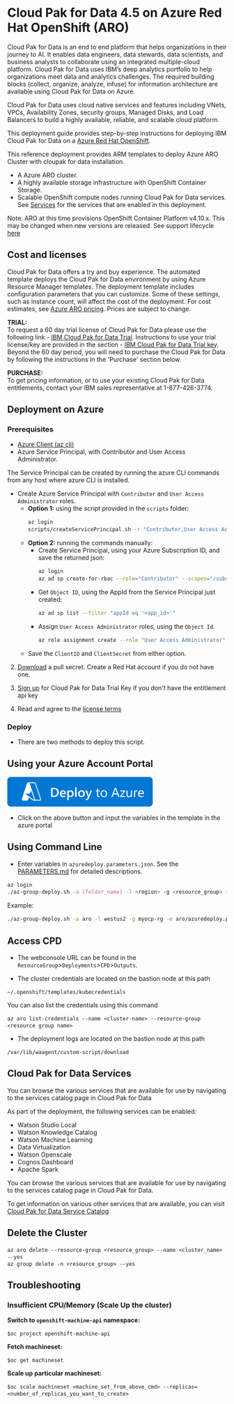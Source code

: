 # Cloud Pak for Data 4.5 on Azure Red Hat OpenShift (ARO)

Cloud Pak for Data is an end to end platform that helps organizations in their journey to AI. It enables data engineers, data stewards, data scientists, and business analysts to collaborate using an integrated multiple-cloud platform.
Cloud Pak for Data uses IBM’s deep analytics portfolio to help organizations meet data and analytics challenges. The required building blocks (collect, organize, analyze, infuse) for information architecture are available using Cloud Pak for Data on Azure.

Cloud Pak for Data uses cloud native services and features including VNets, VPCs, Availability Zones, security groups, Managed Disks, and Load Balancers to build a highly available, reliable, and scalable cloud platform.

This deployment guide provides step-by-step instructions for deploying IBM Cloud Pak for Data on a [Azure Red Hat OpenShift](https://docs.microsoft.com/en-us/azure/openshift).

This reference deployment provides ARM templates to deploy Azure ARO Cluster with cloupak for data installation.

 - A Azure ARO cluster.
 - A highly available storage infrastructure with OpenShift Container Storage.
 - Scalable OpenShift compute nodes running Cloud Pak for Data services. See [Services](#cloud-pak-for-data-services) for the services that are enabled in this deployment.
 
 Note: ARO at this time provisions OpenShift Container Platform v4.10.x. This may be changed when new versions are released. See support lifecycle [here](https://docs.microsoft.com/en-us/azure/openshift/support-lifecycle)

## Cost and licenses
Cloud Pak for Data offers a try and buy experience.
The automated template deploys the Cloud Pak for Data environment by using Azure Resource Manager templates.
The deployment template includes configuration parameters that you can customize. Some of these settings, such as instance count, will affect the cost of the deployment. For cost estimates, see [Azure ARO pricing](https://azure.microsoft.com/en-in/pricing/details/openshift/). Prices are subject to change.

**TRIAL:**<br/>
To request a 60 day trial license of Cloud Pak for Data please use the following link - [IBM Cloud Pak for Data Trial](https://www.ibm.com/account/reg/us-en/signup?formid=urx-42212).
Instructions to use your trial license/key are provided in the section - [IBM Cloud Pak for Data Trial key](#IBM-Cloud-Pak-for-Data-Trial-key).
Beyond the 60 day period, you will need to purchase the Cloud Pak for Data by following the instructions in the 'Purchase' section below.

**PURCHASE:**<br/>
To get pricing information, or to use your existing Cloud Pak for Data entitlements, contact your IBM sales representative at 1-877-426-3774. 

## Deployment on Azure

### Prerequisites
- [Azure Client (az cli)](https://docs.microsoft.com/en-us/cli/azure/install-azure-cli)
- Azure Service Principal, with Contributor and User Access Administrator.

The Service Principal can be created by running the azure CLI commands from any host where azure CLI is installed.

  * Create Azure Service Principal with `Contributor` and `User Access Administrator` roles.
    * **Option 1:** using the script provided in the `scripts` folder:
      ```bash
      az login
      scripts/createServicePrincipal.sh -r "Contributor,User Access Administrator"
      ```
    * **Option 2:** running the commands manually:
      * Create Service Principal, using your Azure Subscription ID, and save the returned json:
        ```bash
        az login
        az ad sp create-for-rbac --role="Contributor" --scopes="/subscriptions/<subscription_id>"
        ```
      * Get `Object ID`, using the AppId from the Service Principal just created:
        ```bash
        az ad sp list --filter "appId eq '<app_id>'"
        ```
      * Assign `User Access Administrator` roles, using the `Object Id`.
        ```bash
        az role assignment create --role "User Access Administrator" --assignee-object-id "<object_id>"
        ```
    * Save the `ClientID` and `ClientSecret` from either option.

2. [Download](https://cloud.redhat.com/openshift/install/pull-secret) a pull secret. Create a Red Hat account if you do not have one.

3. [Sign up](https://www.ibm.com/account/reg/us-en/signup?formid=urx-42212) for Cloud Pak for Data Trial Key if you don't have the entitlement api key

4. Read and agree to the [license terms](https://ibm.biz/BdqyB2)

### Deploy

* There are two methods to deploy this script. 

## Using your Azure Account Portal

[![Deploy To Azure](https://raw.githubusercontent.com/Azure/azure-quickstart-templates/master/1-CONTRIBUTION-GUIDE/images/deploytoazure.svg?sanitize=true)](https://portal.azure.com/#create/Microsoft.Template/uri/https%3A%2F%2Fraw.githubusercontent.com%2FIBM%2Fcp4d-deployment%2Fmaster%2Fmanaged-openshift%2Fazure%2Farm%2Faro%2Fazuredeploy.json)


* Click on the above button and input the variables in the template in the azure portal 

## Using Command Line

* Enter variables in `azuredeploy.parameters.json`. See the [PARAMETERS.md](./PARAMETERS.md) for detailed descriptions.
```bash
az login
./az-group-deploy.sh -a [folder_name] -l <region> -g <resource_group> -e /path/to/parameters_file
```
Example:
```bash
./az-group-deploy.sh -a aro -l westus2 -g myocp-rg -e aro/azuredeploy.parameters.json
```

## Access CPD

* The webconsole URL can be found in the `ResourceGroup`>`Deployments`>`CPD`>`Outputs`.

* The cluster credentials are located on the bastion node at this path

```
~/.openshift/templates/kubecredentials
```

You can also list the credentials using this command

```
az aro list-credentials --name <cluster-name> --resource-group <resource group name>
```

* The deployment logs are located on the bastion node at this path

```
/var/lib/waagent/custom-script/download
```

## Cloud Pak for Data Services

You can browse the various services that are available for use by navigating to the services catalog page in Cloud Pak for Data


As part of the deployment, the following services can be enabled:

 - Watson Studio Local
 - Watson Knowledge Catalog
 - Watson Machine Learning
 - Data Virtualization
 - Watson Openscale
 - Cognos Dashboard
 - Apache Spark
 
You can browse the various services that are available for use by navigating to the services catalog page in Cloud Pak for Data.

To get information on various other services that are available, you can visit [Cloud Pak for Data Service Catalog](https://www.ibm.com/support/producthub/icpdata/docs/content/SSQNUZ_current/cpd/svc/services.html)

## Delete the Cluster

```
az aro delete --resource-group <resource_group> --name <cluster_name> --yes
az group delete -n <resource_group> --yes
```

## Troubleshooting

### Insufficient CPU/Memory (Scale Up the cluster)
**Switch to `openshift-machine-api` namespace:**
```
$oc project openshift-machine-api
```

**Fetch machineset:**
```
$oc get machineset
```

**Scale up particular machineset:**
```
$oc scale machineset <machine_set_from_above_cmd> --replicas=<number_of_replicas_you_want_to_create>
```
